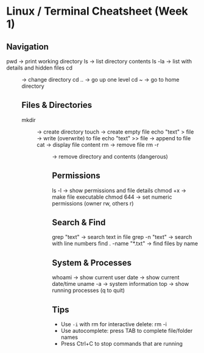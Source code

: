 # Linux / Terminal Cheatsheet (Week 1)

## Navigation
pwd        → print working directory
ls         → list directory contents
ls -la     → list with details and hidden files
cd <dir>   → change directory
cd ..      → go up one level
cd ~       → go to home directory

## Files & Directories
mkdir <dir>         → create directory
touch <file>        → create empty file
echo "text" > file  → write (overwrite) to file
echo "text" >> file → append to file
cat <file>          → display file content
rm <file>           → remove file
rm -r <dir>         → remove directory and contents (dangerous)

## Permissions
ls -l               → show permissions and file details
chmod +x <file>     → make file executable
chmod 644 <file>    → set numeric permissions (owner rw, others r)

## Search & Find
grep "text" <file>  → search text in file
grep -n "text" <file> → search with line numbers
find . -name "*.txt" → find files by name

## System & Processes
whoami              → show current user
date                → show current date/time
uname -a            → system information
top                 → show running processes (q to quit)

## Tips
- Use `-i` with rm for interactive delete: rm -i <file>
- Use autocomplete: press TAB to complete file/folder names
- Press Ctrl+C to stop commands that are running

